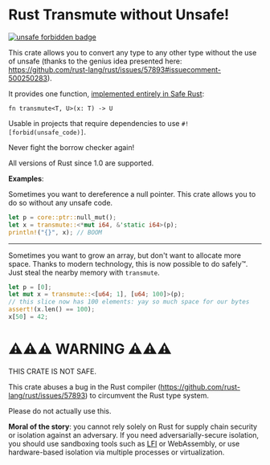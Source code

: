 # Rust Transmute without Unsafe!

[![unsafe forbidden badge](https://img.shields.io/badge/unsafe-forbidden-success.svg)](https://github.com/zyedidia/transmute/)

This crate allows you to convert any type to any other type without the use of unsafe (thanks to the genius idea presented here: https://github.com/rust-lang/rust/issues/57893#issuecomment-500250283).

It provides one function, [implemented entirely in Safe Rust](src/lib.rs):

```
fn transmute<T, U>(x: T) -> U
```

Usable in projects that require dependencies to use `#![forbid(unsafe_code)]`.

Never fight the borrow checker again!

All versions of Rust since 1.0 are supported.

**Examples**:

Sometimes you want to dereference a null pointer. This crate allows you to do
so without any unsafe code.

```rust
let p = core::ptr::null_mut();
let x = transmute::<*mut i64, &'static i64>(p);
println!("{}", x); // BOOM
```

---

Sometimes you want to grow an array, but don't want to allocate more space.
Thanks to modern technology, this is now possible to do safely™. Just steal
the nearby memory with `transmute`.

```rust
let p = [0];
let mut x = transmute::<[u64; 1], [u64; 100]>(p);
// this slice now has 100 elements: yay so much space for our bytes
assert!(x.len() == 100);
x[50] = 42;
```

# ⚠️⚠️⚠️ WARNING ⚠️⚠️⚠️

THIS CRATE IS NOT SAFE.

This crate abuses a bug in the Rust compiler
(https://github.com/rust-lang/rust/issues/57893) to circumvent the Rust type
system.

Please do not actually use this.

**Moral of the story**: you cannot rely solely on Rust for supply chain security or isolation against an adversary. If you need adversarially-secure isolation, you should use sandboxing tools such as [LFI](https://github.com/zyedidia/lfi) or WebAssembly, or use hardware-based isolation via multiple processes or virtualization.
